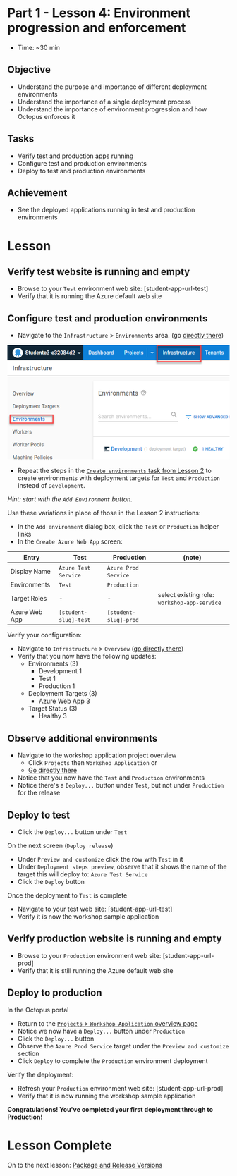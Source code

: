 # Part 1 - Lesson 4: Environment progression and enforcement
- Time: ~30 min

## Objective
- Understand the purpose and importance of different deployment environments
- Understand the importance of a single deployment process
- Understand the importance of environment progression and how Octopus enforces it

## Tasks
- Verify test and production apps running
- Configure test and production environments
- Deploy to test and production environments

## Achievement
- See the deployed applications running in test and production environments

# Lesson

## Verify test website is running and empty

- Browse to your `Test` environment web site: [student-app-url-test]
- Verify that it is running the Azure default web site

## Configure test and production environments

- Navigate to the `Infrastructure` > `Environments` area. (go [directly there](https://octopus-training.octopus.app/app#/[space-id]/infrastructure/environments))

![](assets/1-4/infra-environments.png)

- Repeat the steps in the [`Create environments` task from Lesson 2](part-1-lesson-2.md#create-environments) to create environments with deployment targets for `Test` and `Production` instead of `Development`.

*Hint: start with the `Add Environment` button.*

Use these variations in place of those in the Lesson 2 instructions:

- In the `Add environment` dialog box, click the `Test` or `Production` helper links
- In the `Create Azure Web App` screen:

| Entry | Test | Production | (note) |
|-|-|-|-|
| Display Name | `Azure Test Service` | `Azure Prod Service` | |
| Environments | `Test` | `Production` | |
| Target Roles | - | - | select existing role: `workshop-app-service` |
| Azure Web App | `[student-slug]-test` | `[student-slug]-prod` | |

Verify your configuration:
- Navigate to `Infrastructure` > `Overview` ([go directly there](https://octopus-training.octopus.app/app#/[space-id]/infrastructure/overview))
- Verify that you now have the following updates:
  - Environments (3)
    - Development 1
    - Test 1
    - Production 1
  - Deployment Targets (3)
    - Azure Web App 3
  - Target Status (3)
    - Healthy 3

## Observe additional environments

- Navigate to the workshop application project overview
  - Click `Projects` then `Workshop Application` or 
  - [Go directly there](https://octopus-training.octopus.app/app#/[space-id]/projects/workshop-application/deployments)
- Notice that you now have the `Test` and `Production` environments
- Notice there's a `Deploy...` button under `Test`, but not under `Production` for the release

## Deploy to test

- Click the `Deploy...` button under `Test`

On the next screen (`Deploy release`)
- Under `Preview and customize` click the row with `Test` in it
- Under `Deployment steps preview`, observe that it shows the name of the target this will deploy to: `Azure Test Service`
- Click the `Deploy` button

Once the deployment to `Test` is complete
- Navigate to your test web site: [student-app-url-test]
- Verify it is now the workshop sample application

## Verify production website is running and empty

- Browse to your `Production` environment web site: [student-app-url-prod]
- Verify that it is still running the Azure default web site

## Deploy to production

In the Octopus portal
- Return to the [`Projects` > `Workshop Application` overview page](https://octopus-training.octopus.app/app#/[space-id]/projects/workshop-application/deployments)
- Notice we now have a `Deploy...` button under `Production`
- Click the `Deploy...` button
- Observe the `Azure Prod Service` target under the `Preview and customize` section
- Click `Deploy` to complete the `Production` environment deployment

Verify the deployment:
- Refresh your `Production` environment web site: [student-app-url-prod]
- Verify that it is now running the workshop sample application

**Congratulations! You've completed your first deployment through to Production!**

# Lesson Complete
On to the next lesson: [Package and Release Versions](part-1-lesson-5.md)